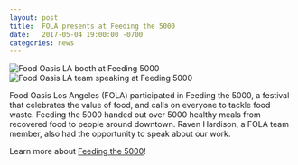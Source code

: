 ```yaml
---
layout: post
title:  FOLA presents at Feeding the 5000
date:   2017-05-04 19:00:00 -0700
categories: news
---
```


![Food Oasis LA booth at Feeding 5000](/assets/images/posts/2017-05-04-feeding-1.jpg)
![Food Oasis LA team speaking at Feeding 5000](/assets/images/posts/2017-05-04-feeding-2.jpg)

Food Oasis Los Angeles (FOLA) participated in Feeding the 5000, a festival that celebrates the value of food, and calls on everyone to tackle food waste. Feeding the 5000 handed out over 5000 healthy meals from recovered food to people around downtown. Raven Hardison, a FOLA team member, also had the opportunity to speak about our work.

Learn more about [Feeding the 5000](http://www.feedingthe5000usa.org)!
